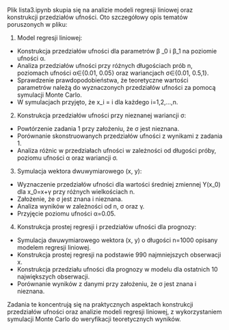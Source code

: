 Plik lista3.ipynb skupia się na analizie modeli regresji liniowej oraz konstrukcji przedziałów ufności. Oto szczegółowy opis tematów poruszonych w pliku:
1. Model regresji liniowej:
- Konstrukcja przedziałów ufności dla parametrów β _0 i β_1 na poziomie ufności α.
- Analiza przedziałów ufności przy różnych długościach prób n, poziomach ufności α∈{0.01, 0.05} oraz wariancjach σ∈{0.01, 0.5,1}.
- Sprawdzenie prawdopodobieństwa, że teoretyczne wartości parametrów należą do wyznaczonych przedziałów ufności za pomocą symulacji Monte Carlo.
- W symulacjach przyjęto, że x_i = i dla każdego i=1,2,…,n.
2. Konstrukcja przedziałów ufności przy nieznanej wariancji σ:
- Powtórzenie zadania 1 przy założeniu, że σ jest nieznana.
- Porównanie skonstruowanych przedziałów ufności z wynikami z zadania 1.
- Analiza różnic w przedziałach ufności w zależności od długości próby, poziomu ufności α oraz wariancji σ.
3. Symulacja wektora dwuwymiarowego (x, y):
- Wyznaczenie przedziałów ufności dla wartości średniej zmiennej Y(x_0) dla x_0=x+γ przy różnych wielkościach n.
- Założenie, że σ jest znana i nieznana.
- Analiza wyników w zależności od n, σ oraz γ.
- Przyjęcie poziomu ufności α=0.05.
4. Konstrukcja prostej regresji i przedziałów ufności dla prognozy:
- Symulacja dwuwymiarowego wektora (x, y) o długości n=1000 opisany modelem regresji liniowej.
- Konstrukcja prostej regresji na podstawie 990 najmniejszych obserwacji x.
- Konstrukcja przedziału ufności dla prognozy w modelu dla ostatnich 10 największych obserwacji.
- Porównanie wyników z danymi przy założeniu, że σ jest znana i nieznana.

Zadania te koncentrują się na praktycznych aspektach konstrukcji przedziałów ufności oraz analizie modeli regresji liniowej, z wykorzystaniem symulacji Monte Carlo do weryfikacji teoretycznych wyników.
